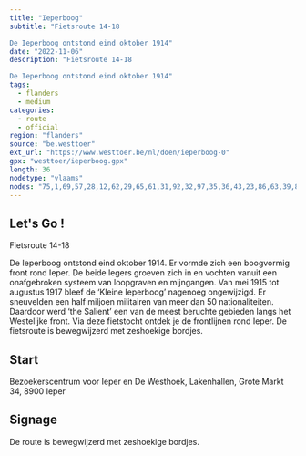 ```yaml
---
title: "Ieperboog"
subtitle: "Fietsroute 14-18

De Ieperboog ontstond eind oktober 1914"
date: "2022-11-06"
description: "Fietsroute 14-18

De Ieperboog ontstond eind oktober 1914" 
tags:
  - flanders
  - medium
categories: 
  - route
  - official
region: "flanders"
source: "be.westtoer"
ext_url: "https://www.westtoer.be/nl/doen/ieperboog-0"
gpx: "westtoer/ieperboog.gpx"
length: 36
nodetype: "vlaams"
nodes: "75,1,69,57,28,12,62,29,65,61,31,92,32,97,35,36,43,23,86,63,39,84,94,16,99,47,13,10,68,61,9,18,59,1,75"
---
```


## Let's Go !

Fietsroute 14-18

De Ieperboog ontstond eind oktober 1914. Er vormde zich een boogvormig front rond Ieper. De beide legers groeven zich in en vochten vanuit een onafgebroken systeem van loopgraven en mijngangen. Van mei 1915 tot augustus 1917 bleef de ‘Kleine Ieperboog’ nagenoeg ongewijzigd. Er sneuvelden een half miljoen militairen van meer dan 50 nationaliteiten. Daardoor werd ‘the Salient’ een van de meest beruchte gebieden langs het Westelijke front. Via deze fietstocht ontdek je de frontlijnen rond Ieper. De fietsroute is bewegwijzerd met zeshoekige bordjes.

## Start 

Bezoekerscentrum voor Ieper en De Westhoek, Lakenhallen, Grote Markt 34, 8900 Ieper

## Signage

De route is bewegwijzerd met zeshoekige bordjes.